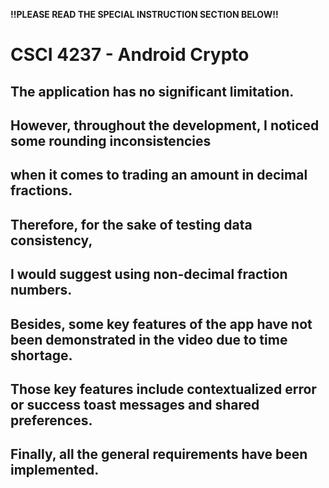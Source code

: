 **!!PLEASE READ THE SPECIAL INSTRUCTION SECTION BELOW!!**


# CSCI 4237 - Android Crypto

## The application has no significant limitation.
## However, throughout the development, I noticed some rounding inconsistencies 
## when it comes to trading an amount in decimal fractions.

## Therefore, for the sake of testing data consistency, 
## I would suggest using non-decimal fraction numbers.

## Besides, some key features of the app have not been demonstrated in the video due to time shortage.
## Those key features include contextualized error or success toast messages and shared preferences.
## Finally, all the general requirements have been implemented.